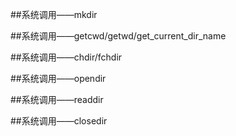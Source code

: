 ##系统调用——mkdir

##系统调用——getcwd/getwd/get_current_dir_name

##系统调用——chdir/fchdir

##系统调用——opendir

##系统调用——readdir

##系统调用——closedir